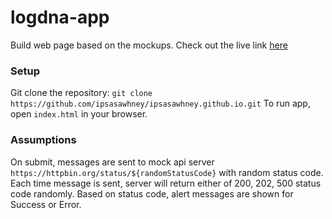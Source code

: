 # logdna-app
Build web page based on the mockups.
Check out the live link [here](https://ipsasawhney.github.io)

### Setup
Git clone the repository:
`git clone https://github.com/ipsasawhney/ipsasawhney.github.io.git`
To run app, open `index.html` in your browser.

### Assumptions
On submit, messages are sent to mock api server `https://httpbin.org/status/${randomStatusCode}` with random status code. Each time message is sent, server will return either of 200, 202, 500 status code randomly. Based on status code, alert messages are shown for Success or Error.